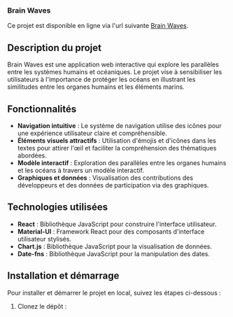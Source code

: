 ### Brain Waves

Ce projet est disponible en ligne via l'url suivante [Brain Waves](https://profound-sopapillas-72e32b.netlify.app/home).

## Description du projet

Brain Waves est une application web interactive qui explore les parallèles entre les systèmes humains et océaniques. Le projet vise à sensibiliser les utilisateurs à l'importance de protéger les océans en illustrant les similitudes entre les organes humains et les éléments marins.

## Fonctionnalités

- **Navigation intuitive** : Le système de navigation utilise des icônes pour une expérience utilisateur claire et compréhensible.
- **Éléments visuels attractifs** : Utilisation d'émojis et d'icônes dans les textes pour attirer l'œil et faciliter la compréhension des thématiques abordées.
- **Modèle interactif** : Exploration des parallèles entre les organes humains et les océans à travers un modèle interactif.
- **Graphiques et données** : Visualisation des contributions des développeurs et des données de participation via des graphiques.

## Technologies utilisées

- **React** : Bibliothèque JavaScript pour construire l'interface utilisateur.
- **Material-UI** : Framework React pour des composants d'interface utilisateur stylisés.
- **Chart.js** : Bibliothèque JavaScript pour la visualisation de données.
- **Date-fns** : Bibliothèque JavaScript pour la manipulation des dates.

## Installation et démarrage

Pour installer et démarrer le projet en local, suivez les étapes ci-dessous :

1. Clonez le dépôt :

